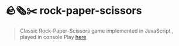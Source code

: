 # 🪨🗞️✂️ rock-paper-scissors
>Classic Rock-Paper-Scissors game implemented in JavaScript , played in console
>Play [here]("https://apaleblueman.github.io/rock-paper-scissors-js/")


